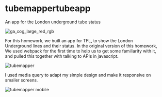 # tubemappertubeapp
An app for the London underground tube status

![ga_cog_large_red_rgb](https://cloud.githubusercontent.com/assets/40461/8183776/469f976e-1432-11e5-8199-6ac91363302b.png)

For this homework, we built an app for TFL, to show the London Underground lines and their status. In the original version of this homework, We used webpack for the first time to help us to get some familiarity with it, and pulled this together with talking to APIs in javascript.

<img src='https://i.imgur.com/XyZpSyU.png' alt='tubemapper' />

I used media query to adapt my simple design and make it responsive on smaller screens. 

<img src='https://i.imgur.com/OxI5ZN5.png' alt='tubemapper mobile' />
